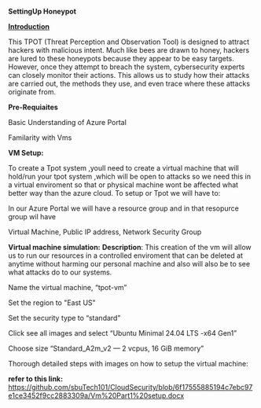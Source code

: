 **SettingUp Honeypot**

<ins>**Introduction**</ins>

This TPOT (Threat Perception and Observation Tool) is designed to attract hackers with malicious intent. Much like bees are drawn to honey, hackers are lured to these honeypots because they appear to be easy targets. However, once they attempt to breach the system, cybersecurity experts can closely monitor their actions. This allows us to study how their attacks are carried out, the methods they use, and even trace where these attacks originate from.

**Pre-Requiaites**

Basic Understanding of Azure Portal

Familarity with Vms

**VM Setup:**

To create a Tpot system ,youll need to create a virtual machine that will hold/run your tpot system ,which will be open to attacks
so we need this in a virtual enviroment so that or physical machine wont be affected what better way than the azure cloud.
To setup or Tpot we will have to:

In our Azure Portal we will have a resource group and in that resopurce group wil have

Virtual Machine, Public IP address, Network Security Group

**Virtual machine simulation:**
**Description**: This creation of the vm will allow us to run our resources in a controlled enviroment that can be deleted at anytime
without harming our personal machine and also will also be to see what attacks do to our systems.

Name the virtual machine, “tpot-vm”

Set the region to "East US"

Set the security type to “standard”

Click see all images and select “Ubuntu Minimal 24.04 LTS -x64 Gen1” 

Choose size “Standard_A2m_v2 — 2 vcpus, 16 GiB memory”

Thorough detailed steps with images on how to setup the virtual machine:

**refer to this link:** https://github.com/sbuTech101/CloudSecurity/blob/6f17555885194c7ebc97e1ce3452f9cc2883309a/Vm%20Part1%20setup.docx





